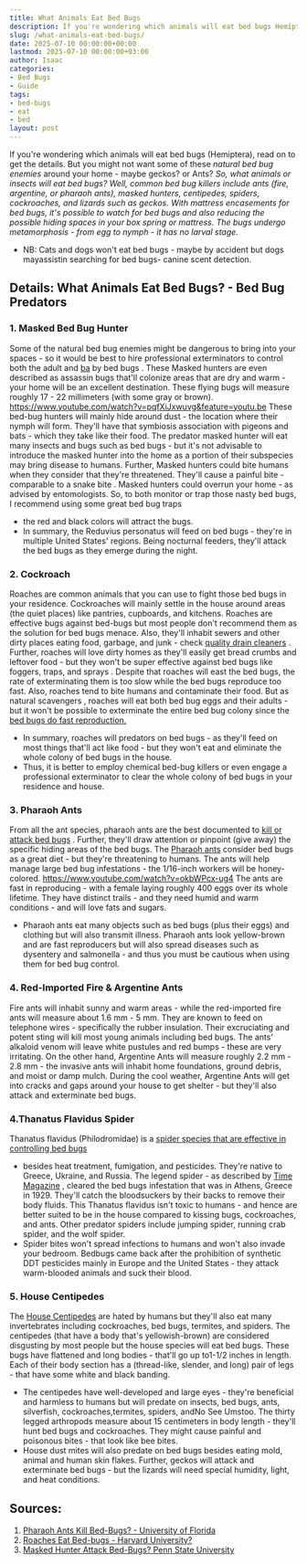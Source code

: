 ```yaml
---
title: What Animals Eat Bed Bugs
description: If you're wondering which animals will eat bed bugs Hemiptera, read on to get the details. But you might not want some of these natural bed bug enemies around...
slug: /what-animals-eat-bed-bugs/
date: 2025-07-10 00:00:00+00:00
lastmod: 2025-07-10 00:00:00+03:00
author: Isaac
categories:
- Bed Bugs
- Guide
tags:
- bed-bugs
- eat
- bed
layout: post
---
```

If you're wondering which animals will eat bed bugs (Hemiptera), read on to get the details. But you might not want some of these
*natural bed bug enemies*
around your home - maybe geckos? or Ants?
*So, what animals or insects will eat bed bugs? Well, common bed bug killers include ants (fire, argentine, or pharaoh ants), masked hunters, centipedes, spiders, cockroaches, and lizards such as geckos.*
*With mattress encasements for bed bugs, it's possible to watch for bed bugs and also reducing the possible hiding spaces in your box spring or mattress. The bugs undergo metamorphosis - from egg to nymph - it has no larval stage.*
- NB: Cats and dogs won't eat bed bugs - maybe by accident but dogs mayassistin searching for bed bugs- canine scent detection.

## Details: What Animals Eat Bed Bugs? - Bed Bug Predators
### 1. Masked Bed Bug Hunter
Some of the natural bed bug enemies might be dangerous to bring into your spaces - so it would be best to hire
professional exterminators
to control both the adult and
[ba](https://pestpolicy.com/baby-[bed-bugs](https://pestpolicy.com/what-eats-bed-bugs/)/)
by bed bugs
.
These Masked hunters are even described as assassin bugs that'll colonize areas that are dry and warm - your home will be an excellent destination. These flying bugs will measure roughly 17 - 22 millimeters (with some gray or brown).
https://www.youtube.com/watch?v=pqfXiJxwuvg&feature=youtu.be
These
bed-bug
hunters will mainly hide around dust - the location where their nymph will form. They'll have that symbiosis association with pigeons and bats - which they take like their food.
The predator masked hunter will eat many insects and bugs such as bed bugs - but it's not advisable to introduce the masked hunter into the home as a portion of their subspecies may bring disease to humans.
Further, Masked hunters could bite humans when they consider that they're threatened. They'll cause a painful bite - comparable to a
snake bite
. Masked hunters could overrun your home - as advised by entomologists.
So, to both monitor or trap those nasty bed bugs, I recommend using some great
bed bug traps
- the red and black colors will attract the bugs.
- In summary, the Reduvius personatus will feed on bed bugs - they're in multiple United States' regions. Being nocturnal feeders, they'll attack the bed bugs as they emerge during the night.
### 2. Cockroach
Roaches
are common animals that you can use to fight those bed bugs in your residence. Cockroaches will mainly settle in the house around areas (the quiet places) like pantries, cupboards, and kitchens.
Roaches are effective bugs against bed-bugs but most people don't recommend them as the solution for bed bugs menace. Also, they'll inhabit sewers and other dirty places eating food, garbage, and junk - check
[quality drain cleaners](https://pestpolicy.com/best-drain-cleaner//)
.
Further, roaches will love dirty homes as they'll easily get bread crumbs and leftover food - but they won't be super effective against bed bugs like foggers, traps, and
sprays
.
Despite that roaches will east the bed bugs, the rate of exterminating them is too slow while the bed bugs reproduce too fast. Also, roaches tend to bite humans and contaminate their food.
But as
natural scavengers
, roaches will eat both bed bug eggs and their adults - but it won't be possible to exterminate the entire bed bug colony since the
[bed bugs do fast reproduction.](https://www.terminix.com/blog/bug-facts/how-fast-do-bed-bugs-spread/)
- In summary, roaches will predators on bed bugs - as they'll feed on most things that'll act like food - but they won't eat and eliminate the whole colony of bed bugs in the house.
- Thus, it is better to employ chemical bed-bug killers or even engage a professional exterminator to clear the whole colony of bed bugs in your residence and house.
### 3. Pharaoh Ants
From all the ant species, pharaoh ants are the best documented to
[kill or attack bed bugs](https://pestpolicy.com/do-ants-kill-bed-bugs/)
. Further, they'll draw attention or pinpoint (give away) the specific hiding areas of the bed bugs.
The
[Pharaoh ants](https://en.wikipedia.org/wiki/Pharaoh_ant)
consider bed bugs as a great diet - but they're threatening to humans. The ants will help manage large bed bug infestations - the 1/16-inch workers will be honey-colored.
https://www.youtube.com/watch?v=okbWPcx-ug4
The ants are fast in reproducing - with a female laying roughly 400 eggs over its whole lifetime. They have distinct trails - and they need humid and warm conditions - and will love fats and sugars.
- Pharaoh ants eat many objects such as bed bugs (plus their eggs) and clothing but will also transmit illness.
Pharaoh ants look yellow-brown and are fast reproducers but will also spread diseases such as dysentery and salmonella - and thus you must be cautious when using them for bed bug control.
### 4. Red-Imported Fire & Argentine Ants
Fire ants will inhabit sunny and warm areas - while the red-imported fire ants will measure about 1.6 mm - 5 mm. They are known to feed on telephone wires - specifically the rubber insulation.
Their excruciating and potent sting will kill most young animals including bed bugs. The ants' alkaloid venom will leave white pustules and red bumps - these are very irritating.
On the other hand, Argentine Ants will measure roughly 2.2 mm - 2.8 mm - the invasive ants will inhabit home foundations, ground debris, and moist or damp mulch.
During the cool weather, Argentine Ants will get into cracks and gaps around your house to get shelter - but they'll also attack and exterminate bed bugs.
### 4.Thanatus Flavidus Spider
Thanatus flavidus (Philodromidae) is a
[spider species that are effective in controlling bed bugs](https://pestpolicy.com/do-spiders-eat-bed-bugs/)
- besides heat treatment, fumigation, and pesticides. They're native to Greece, Ukraine, and Russia.
The legend spider - as described by
[Time Magazine](http://content.time.com/time/magazine/article/0,9171,737831,00.html)
, cleared the bed bugs infestation that was in Athens, Greece in 1929. They'll catch the bloodsuckers by their backs to remove their body fluids.
This Thanatus flavidus isn't toxic to humans - and hence are better suited to be in the house compared to kissing bugs, cockroaches, and ants. Other predator spiders include jumping spider, running crab spider, and the wolf spider.
- Spider bites won't spread infections to humans and won't also invade your bedroom.
Bedbugs came back after the prohibition of synthetic DDT pesticides mainly in Europe and the United States - they attack warm-blooded animals and suck their blood.
### 5. House Centipedes
The
[House Centipedes](https://en.wikipedia.org/wiki/Scutigera_coleoptrata)
are hated by humans but they'll also eat many invertebrates including cockroaches, bed bugs, termites, and spiders.
The centipedes (that have a body that's yellowish-brown) are considered disgusting by most people but the house species will eat bed bugs.
These bugs have flattened and long bodies - that'll go up to1-1/2 inches in length. Each of their body section has a (thread-like, slender, and long) pair of legs - that have some white and black banding.
- The centipedes have well-developed and large eyes - they're beneficial and harmless to humans but will predate on insects, bed bugs, ants, silverfish, cockroaches,termites, spiders, andNo See Umstoo.
The thirty legged arthropods measure about 15 centimeters in body length - they'll hunt bed bugs and cockroaches. They might cause painful and poisonous bites - that look like bee bites.
- House dust mites will also predate on bed bugs besides eating mold, animal and human skin flakes.
Further,
geckos will attack
and exterminate bed bugs - but the lizards will need special humidity, light, and heat conditions.
## Sources:
1. [Pharaoh Ants Kill Bed-Bugs? - University of Florida](http://entnemdept.ufl.edu/creatures/urban/ants/pharaoh_ant.htm)
2. [Roaches Eat Bed-bugs - Harvard University?](http://adsabs.harvard.edu/abs/1930Natur.125..858G)
3. [Masked Hunter Attack Bed-Bugs? Penn State University](http://ento.psu.edu/extension/factsheets/masked-hunter)